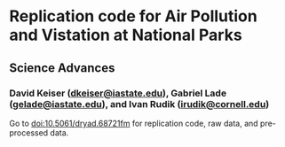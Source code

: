 # Replication code for Air Pollution and Vistation at National Parks
## Science Advances
### David Keiser (dkeiser@iastate.edu), Gabriel Lade (gelade@iastate.edu), and Ivan Rudik (irudik@cornell.edu)

<!---<a href="url"><img src="http://oi65.tinypic.com/1428uww.jpg" align="left" height="500" width="500" ></a>
<br/><br/>--->
Go to <doi:10.5061/dryad.68721fm> for replication code, raw data, and pre-processed data.
